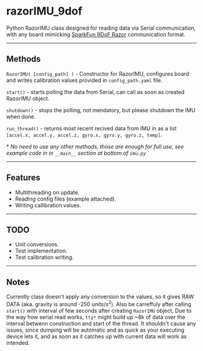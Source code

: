 # razorIMU_9dof

Python RazorIMU class designed for reading data via Serial communication, with any board mimicking [SparkFun 9DoF Razor](https://learn.sparkfun.com/tutorials/9dof-razor-imu-m0-hookup-guide/all) communication format.

---

## Methods
`RazorIMU( [config_path] )` - Constructor for RazorIMU, configures board and writes calibration values provided in `config_path.yaml` file.

`start()` - starts polling the data from Serial, can call as soon as created RazorIMU object.

`shutdown()` - stops the polling, not mendatory, but please shutdown the IMU when done. 

`run_thread()` - returns most recent recived data from IMU in as a list `[accel.x, accel.y, accel.z, gyro.x, gyro.y, gyro.z, temp]`.


\* *No need to use any other methods, those are enough for full use, see example code in in `__main__` section at bottom of `imu.py`*

---

## Features
- Multithreading on update.
- Reading config files (example attached).
- Writing callibration values.

---

## TODO
- Unit conversions.
- Test implementation.
- Test calibration writing.

---

## Notes
Currently class doesn't apply any conversion to the values, so it gives RAW DATA (aka. gravity is around -250 $units/s^2$).
Also be carreffuly after calling `start()` with interval of few seconds after creating `RazorIMU` object, Due to the way how serial read works, `tty*` might build up ~8k of data over the interval betwenn construction and start of the thread.
It shouldn't cause any issues, since dumping will be automatic and as quick as your executing device lets it, and as soon as it catches up with current data will work as intended. 
